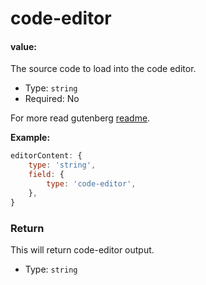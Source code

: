 # code-editor

#### value:

The source code to load into the code editor.

- Type: `string`
- Required: No

For more read gutenberg [readme](https://github.com/WordPress/gutenberg/tree/master/components/code-editor).

**Example:**

```js
editorContent: {
	type: 'string',
	field: {
		type: 'code-editor',
	},
}
```

### Return

This will return code-editor output.

- Type: `string`
